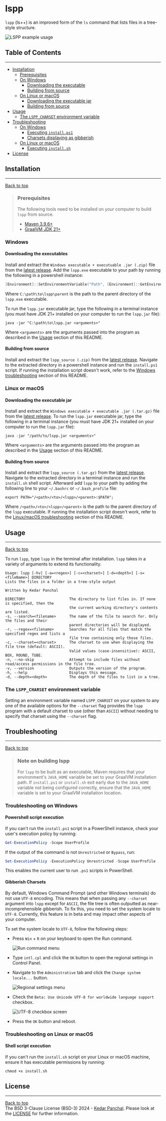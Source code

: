 # lspp
`lspp` (ls++) is an improved form of the `ls` command that lists files in a tree-style structure.  

![LSPP example usage](images/lsppexample.JPG)

## Table of Contents

---
* [Installation](#installation)
  * [Prerequisites](#prerequisites)
  * [On Windows](#windows)
    * [Downloading the executable](#downloading-the-executables)
    * [Building from source](#building-from-source)
  * [On Linux or macOS](#linux-or-macOS)
    * [Downloading the executable jar](#downloading-the-executable-jar)
    * [Building from source](#building-from-source-1)
* [Usage](#usage)
  * [The `LSPP_CHARSET` environment variable](#the-lspp_charset-environment-variable)
* [Troubleshooting](#troubleshooting)
  * [On Windows](#troubleshooting-on-windows)
    * [Executing `install.ps1`](#powershell-script-execution)
    * [Charsets displaying as gibberish](#gibberish-charsets)
  * [On Linux or macOS](#troubleshooting-on-linux-or-macos)
    * [Executing `install.sh`](#shell-script-execution)
* [License](#license)

## Installation

---
[Back to top](#table-of-contents)
> ### Prerequisites
> The following tools need to be installed on your computer to build `lspp` from source.
> * [Maven 3.9.6+](https://maven.apache.org/download.cgi)
> * [GraalVM JDK 21+](https://www.graalvm.org/downloads/)

### Windows

#### Downloading the executables
Install and extract the `Windows executable + executuable .jar (.zip)` file from the
[latest release](https://github.com/KedarPanchal/). Add the `lspp.exe` executable to your path by running the following
in a powershell instance:
```powershell
[Environment]::SetEnvironmentVariable("Path", [Environment]::GetEnvironmentVariable("Path", [EnvironmentVariableTarget]::User) + ";" + "C:\path\to\lspp\parent", [System.EnvironmentVariableTarget]::User)
```
Where `C:\path\to\lspp\parent` is the path to the parent directory of the `lspp.exe` executable.  

To run the `lspp.jar` executable jar, type the following in a terminal instance (you must have JDK 21+ installed on your
computer to run the `lspp.jar` file):
```shell
java -jar "C:\path\to\lspp.jar <arguments>"
```
Where `<arguments>` are the arguments passed into the program as described in the [Usage](#usage) section of this
README.

#### Building from source
Install and extract the `lspp_source (.zip)` from the [latest release](https://github.com/KedarPanchal/releases/latest).
Navigate to the extracted directory in a powershell instance and run the `install.ps1` script. If running the
installation script doesn't work, refer to the [Windows troubleshooting](#troubleshooting-on-windows) section of this README.

### Linux or macOS

#### Downloading the executable jar
Install and extract the `Windows executable + executable .jar (.tar.gz)` file from the
[latest release](https://github.com/KedarPanchal/). To run the `lspp.jar` executable jar, type the following in a
terminal instance (you must have JDK 21+ installed on your computer to run the `lspp.jar` file):
```shell
java -jar "/path/to/lspp.jar <arguments>"
```
Where `<arguments>` are the arguments passed into the program as described in the [Usage](#usage) section of this
README.

#### Building from source
Install and extract the `lspp_source (.tar.gz)` from the [latest release](https://github.com/KedarPanchal/).
Navigate to the extracted directory in a terminal instance and run the `install.sh` shell script. Afterward add `lspp`
to your path by adding the following line to your `~/.bashrc` or `~/.bash_profile` file:
```shell
export PATH="/<path>/<to>/<lspp>/<parent>:$PATH";
```
Where `/<path>/<to>/<lspp>/<parent>` is the path to the parent directory of the `lspp` executable. If running the
installation script doesn't work, refer to the [Linux/macOS troubleshooting](#troubleshooting-on-linux-or-macos) section of this README.

## Usage

---
[Back to top](#table-of-contents)

To run `lspp`, type `lspp` in the terminal after installation. `lspp` takes in a variety of arguments to extend its
functionality.

```
Usage: lspp [-hv] [-a=<regex>] [-c=<charset>] [-d=<depth>] [-s=<fileName>] DIRECTORY
Lists the files in a folder in a tree-style output

Written by Kedar Panchal

DIRECTORY                    The directory to list files in. If none is specified, then the
                             the current working directory's contents are listed.
-s, --search=<filename>      The name of the file to search for. Only the files and their
                             parent directories will be displayed.
-r, --regex=<filename>       Searches for all files that match the specified regex and lists a
                             file tree containing only those files.
-c, --charset=<charset>      The charset to use when displaying the file tree (default: ASCII).
                             Valid values (case-insensitive): ASCII, BOX, ROUND, TUBE.
-n, --no-skip                Attempt to include files without read/access permissions in the file tree.
-v, --version                Outputs the version of the program.
-h, --help                   Displays this message.
-d, --depth=<depth>          The depth of the files to list in a tree.
```
### The `LSPP_CHARSET` environment variable
Setting an environment variable named `LSPP_CHARSET` on your system to any one of the available options for the `--charset` flag provides the `lspp` program with a default charset to use (other than `ASCII`) without needing to specify that charset using the `--charset` flag.  

## Troubleshooting

---
[Back to top](#table-of-contents)
> ### Note on building lspp
> For `lspp` to be built as an executable, Maven requires that your environment's `JAVA_HOME` variable be set
> to your GraalVM installation path. If `install.ps1` or `install.sh` exit early due to the `JAVA_HOME` variable not
> being configured correctly, ensure that the `JAVA_HOME` variable is set to your GraalVM installation location.

### Troubleshooting on Windows

#### Powershell script execution
If you can't run the `install.ps1` script in a PowerShell instance, check your user's execution policy by running:
```powershell
Get-ExecutionPolicy -Scope UserProfile
``` 
If the output of the command is not `Unrestricted` or `Bypass`, run:
```powershell
Set-ExecutionPolicy -ExecutionPolicy Unrestricted -Scope UserProfile
```
This enables the current user to run `.ps1` scripts in PowerShell.

#### Gibberish Charsets
By default, Windows Command Prompt (and other Windows terminals) do not use `UTF-8` encoding. This means that when
passing any `--charset` argument into `lspp` except for `ASCII`, the file tree is often outputted as
near-incomprehensible gibberish. To fix this, you need to set the system locale to `UTF-8`. Currently, this feature is
in beta and may impact other aspects of your computer.

To set the system locale to `UTF-8`, follow the following steps:
* Press `Win` + `R` on your keyboard to open the Run command.
   
  ![Run command menu](images/RunMenu.JPG)  
* Type `intl.cpl` and click the `OK` button to open the regional settings in Control Panel.  
* Navigate to the `Administrative` tab and click the `Change system locale...` button.  

  ![Regional settings menu](images/RegionalSettings.JPG)  
* Check the `Beta: Use Unicode UTF-8 for worldwide language support` checkbox.  

  ![UTF-8 checkbox screen](images/UTF8Menu.JPG)  
* Press the `OK` button and reboot.
### Troubleshooting on Linux or macOS

#### Shell script execution
If you can't run the `install.sh` script on your Linux or macOS machine, ensure it has executable permissions by
running:
```shell
chmod +x install.sh
```
## License

---
[Back to top](#table-of-contents)  
The BSD 3-Clause License (BSD-3) 2024 - [Kedar Panchal](https://github.com/KedarPanchal). Please look at the
[LICENSE](LICENSE) for further information.
